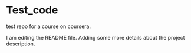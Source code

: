 # Test_code
test repo for a course on coursera.

I am editing the README file. Adding some more details about the project description.
